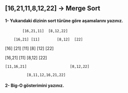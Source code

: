 
## [16,21,11,8,12,22] -> Merge Sort

#### 1- Yukarıdaki dizinin sort türüne göre aşamalarını yazınız.
  

            [16,21,11]  [8,12,22]

        [16,21] [11]        [8,12]  [22]
 
 [16] [21] [11]              [8] [12] [22]
 
[16,21] [11]                        [8,12]  [22]

    [11,16,21]                    [8,12,22]

              [8,11,12,16,21,22]


#### 2- Big-O gösterimini yazınız.

